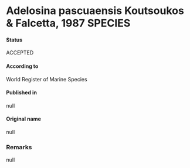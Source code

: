 Adelosina pascuaensis Koutsoukos & Falcetta, 1987 SPECIES
=======

#### Status
ACCEPTED

#### According to
World Register of Marine Species

#### Published in
null

#### Original name
null

### Remarks
null